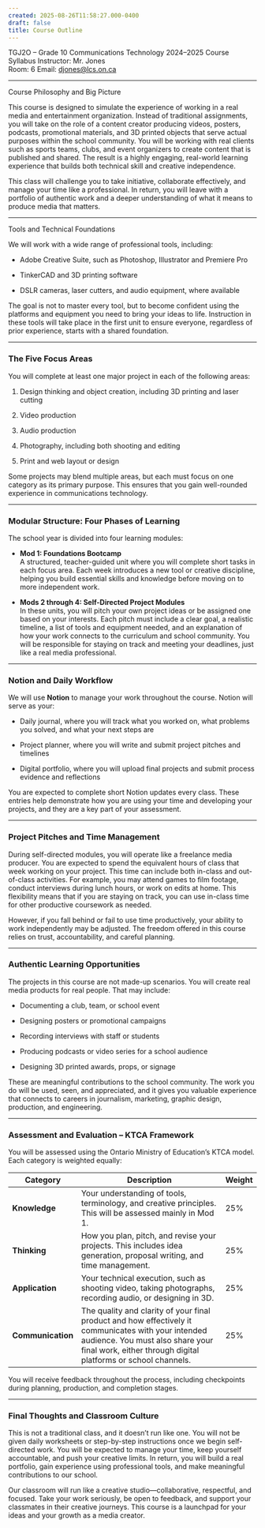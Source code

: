 ```yaml
---
created: 2025-08-26T11:58:27.000-0400
draft: false
title: Course Outline
---
```


TGJ2O – Grade 10 Communications Technology
2024–2025 Course Syllabus
Instructor: Mr. Jones  
Room: 6 
Email: djones@lcs.on.ca

---

 Course Philosophy and Big Picture

This course is designed to simulate the experience of working in a real media and entertainment organization. Instead of traditional assignments, you will take on the role of a content creator producing videos, posters, podcasts, promotional materials, and 3D printed objects that serve actual purposes within the school community. You will be working with real clients such as sports teams, clubs, and event organizers to create content that is published and shared. The result is a highly engaging, real-world learning experience that builds both technical skill and creative independence.

This class will challenge you to take initiative, collaborate effectively, and manage your time like a professional. In return, you will leave with a portfolio of authentic work and a deeper understanding of what it means to produce media that matters.

---

Tools and Technical Foundations

We will work with a wide range of professional tools, including:

- Adobe Creative Suite, such as Photoshop, Illustrator and Premiere Pro
    
- TinkerCAD and 3D printing software
    
- DSLR cameras, laser cutters, and audio equipment, where available
    

The goal is not to master every tool, but to become confident using the platforms and equipment you need to bring your ideas to life. Instruction in these tools will take place in the first unit to ensure everyone, regardless of prior experience, starts with a shared foundation.

---

### The Five Focus Areas

You will complete at least one major project in each of the following areas:

1. Design thinking and object creation, including 3D printing and laser cutting
    
2. Video production
    
3. Audio production
    
4. Photography, including both shooting and editing
    
5. Print and web layout or design
    

Some projects may blend multiple areas, but each must focus on one category as its primary purpose. This ensures that you gain well-rounded experience in communications technology.

---

### Modular Structure: Four Phases of Learning

The school year is divided into four learning modules:

- **Mod 1: Foundations Bootcamp**  
    A structured, teacher-guided unit where you will complete short tasks in each focus area. Each week introduces a new tool or creative discipline, helping you build essential skills and knowledge before moving on to more independent work.
    
- **Mods 2 through 4: Self-Directed Project Modules**  
    In these units, you will pitch your own project ideas or be assigned one based on your interests. Each pitch must include a clear goal, a realistic timeline, a list of tools and equipment needed, and an explanation of how your work connects to the curriculum and school community. You will be responsible for staying on track and meeting your deadlines, just like a real media professional.
    

---

### Notion and Daily Workflow

We will use **Notion** to manage your work throughout the course. Notion will serve as your:

- Daily journal, where you will track what you worked on, what problems you solved, and what your next steps are
    
- Project planner, where you will write and submit project pitches and timelines
    
- Digital portfolio, where you will upload final projects and submit process evidence and reflections
    

You are expected to complete short Notion updates every class. These entries help demonstrate how you are using your time and developing your projects, and they are a key part of your assessment.

---

### Project Pitches and Time Management

During self-directed modules, you will operate like a freelance media producer. You are expected to spend the equivalent hours of class that week working on your project. This time can include both in-class and out-of-class activities. For example, you may attend games to film footage, conduct interviews during lunch hours, or work on edits at home. This flexibility means that if you are staying on track, you can use in-class time for other productive coursework as needed.

However, if you fall behind or fail to use time productively, your ability to work independently may be adjusted. The freedom offered in this course relies on trust, accountability, and careful planning.

---

### Authentic Learning Opportunities

The projects in this course are not made-up scenarios. You will create real media products for real people. That may include:

- Documenting a club, team, or school event
    
- Designing posters or promotional campaigns
    
- Recording interviews with staff or students
    
- Producing podcasts or video series for a school audience
    
- Designing 3D printed awards, props, or signage
    

These are meaningful contributions to the school community. The work you do will be used, seen, and appreciated, and it gives you valuable experience that connects to careers in journalism, marketing, graphic design, production, and engineering.

---

### Assessment and Evaluation – KTCA Framework

You will be assessed using the Ontario Ministry of Education’s KTCA model. Each category is weighted equally:

|Category|Description|Weight|
|---|---|---|
|**Knowledge**|Your understanding of tools, terminology, and creative principles. This will be assessed mainly in Mod 1.|25%|
|**Thinking**|How you plan, pitch, and revise your projects. This includes idea generation, proposal writing, and time management.|25%|
|**Application**|Your technical execution, such as shooting video, taking photographs, recording audio, or designing in 3D.|25%|
|**Communication**|The quality and clarity of your final product and how effectively it communicates with your intended audience. You must also share your final work, either through digital platforms or school channels.|25%|

You will receive feedback throughout the process, including checkpoints during planning, production, and completion stages.

---

### Final Thoughts and Classroom Culture

This is not a traditional class, and it doesn’t run like one. You will not be given daily worksheets or step-by-step instructions once we begin self-directed work. You will be expected to manage your time, keep yourself accountable, and push your creative limits. In return, you will build a real portfolio, gain experience using professional tools, and make meaningful contributions to our school.

Our classroom will run like a creative studio—collaborative, respectful, and focused. Take your work seriously, be open to feedback, and support your classmates in their creative journeys. This course is a launchpad for your ideas and your growth as a media creator.
